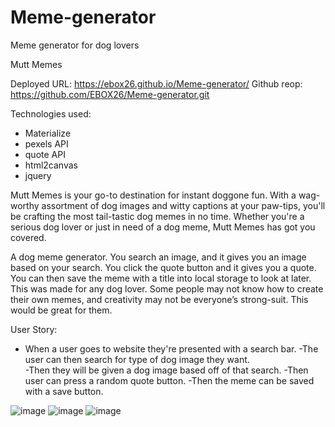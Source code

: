 # Meme-generator
Meme generator for dog lovers
 
Mutt Memes

Deployed URL: https://ebox26.github.io/Meme-generator/
Github reop: https://github.com/EBOX26/Meme-generator.git

Technologies used:
- Materialize 
- pexels API
- quote API
- html2canvas
- jquery

Mutt Memes is your go-to destination for instant doggone fun. With a wag-worthy assortment of dog images and witty captions at your paw-tips, you'll be crafting the most tail-tastic dog memes in no time. Whether you're a serious dog lover or just in need of a dog meme, 
Mutt Memes has got you covered.


A dog meme generator. You search an image, and it gives you an image based on your search. You click the quote button and it gives you a quote. You can then save the meme with a title into local storage to look at later.
This was made for any dog lover. Some people may not know how to create their own memes, and creativity may not be everyone’s strong-suit. This would be great for them.


User Story:
- When a user goes to website they're presented with a search bar. 
-The user can then search for type of dog image they want.  
-Then they will be given a dog image based off of that search.
-Then user can press a random quote button.
-Then the meme can be saved with a save button.

![image](https://github.com/EBOX26/Meme-generator/assets/139289311/029b8c6e-e3a6-4d50-b2f4-801224082e52)
![image](https://github.com/EBOX26/Meme-generator/assets/139289311/30d63a05-a918-4a25-8e0d-dc6e1acaff18)
![image](https://github.com/EBOX26/Meme-generator/assets/139289311/67d5aa13-dba1-445c-af0c-3f06a2520d0b)



